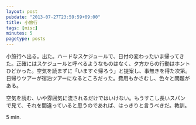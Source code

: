 ```yaml
---
layout: post
pubdate: "2013-07-27T23:59:59+09:00"
title: 小旅行
tags: [misc]
minutes: 5
pagetype: posts
---
```

小旅行へ出る。出た。ハードなスケジュールで、日付の変わったいま帰ってきた。正確にはスケジュールと呼べるようなものはなく、夕方からの行動はホントひどかった。空気を読まずに「いますぐ帰ろう」と提案し、事無きを得た次第。日帰りツアーが宿泊ツアーになるところだった。費用もかさむし、色々と問題がある。

空気を読む、いや雰囲気に流されるだけではいけない。もうすこし長いスパンで見て、それを間違っていると思うのであれば、はっきりと言うべきだ。教訓。

5 min.
